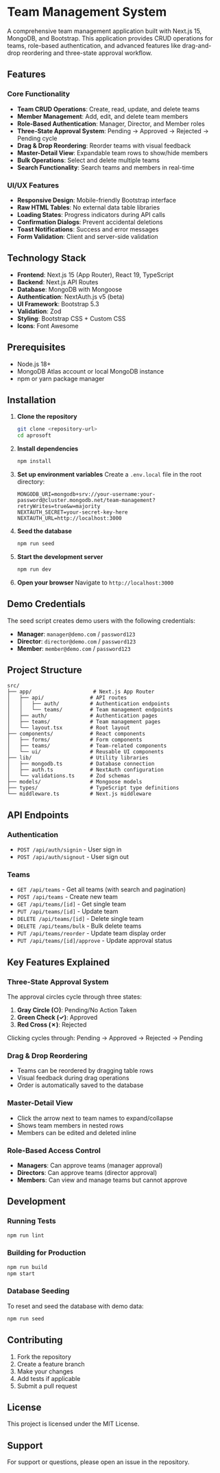 # Team Management System

A comprehensive team management application built with Next.js 15, MongoDB, and Bootstrap. This application provides CRUD operations for teams, role-based authentication, and advanced features like drag-and-drop reordering and three-state approval workflow.

## Features

### Core Functionality

- **Team CRUD Operations**: Create, read, update, and delete teams
- **Member Management**: Add, edit, and delete team members
- **Role-Based Authentication**: Manager, Director, and Member roles
- **Three-State Approval System**: Pending → Approved → Rejected → Pending cycle
- **Drag & Drop Reordering**: Reorder teams with visual feedback
- **Master-Detail View**: Expandable team rows to show/hide members
- **Bulk Operations**: Select and delete multiple teams
- **Search Functionality**: Search teams and members in real-time

### UI/UX Features

- **Responsive Design**: Mobile-friendly Bootstrap interface
- **Raw HTML Tables**: No external data table libraries
- **Loading States**: Progress indicators during API calls
- **Confirmation Dialogs**: Prevent accidental deletions
- **Toast Notifications**: Success and error messages
- **Form Validation**: Client and server-side validation

## Technology Stack

- **Frontend**: Next.js 15 (App Router), React 19, TypeScript
- **Backend**: Next.js API Routes
- **Database**: MongoDB with Mongoose
- **Authentication**: NextAuth.js v5 (beta)
- **UI Framework**: Bootstrap 5.3
- **Validation**: Zod
- **Styling**: Bootstrap CSS + Custom CSS
- **Icons**: Font Awesome

## Prerequisites

- Node.js 18+
- MongoDB Atlas account or local MongoDB instance
- npm or yarn package manager

## Installation

1. **Clone the repository**

   ```bash
   git clone <repository-url>
   cd aprosoft
   ```

2. **Install dependencies**

   ```bash
   npm install
   ```

3. **Set up environment variables**
   Create a `.env.local` file in the root directory:

   ```env
   MONGODB_URI=mongodb+srv://your-username:your-password@cluster.mongodb.net/team-management?retryWrites=true&w=majority
   NEXTAUTH_SECRET=your-secret-key-here
   NEXTAUTH_URL=http://localhost:3000
   ```

4. **Seed the database**

   ```bash
   npm run seed
   ```

5. **Start the development server**

   ```bash
   npm run dev
   ```

6. **Open your browser**
   Navigate to `http://localhost:3000`

## Demo Credentials

The seed script creates demo users with the following credentials:

- **Manager**: `manager@demo.com` / `password123`
- **Director**: `director@demo.com` / `password123`
- **Member**: `member@demo.com` / `password123`

## Project Structure

```
src/
├── app/                    # Next.js App Router
│   ├── api/               # API routes
│   │   ├── auth/          # Authentication endpoints
│   │   └── teams/         # Team management endpoints
│   ├── auth/              # Authentication pages
│   ├── teams/             # Team management pages
│   └── layout.tsx         # Root layout
├── components/            # React components
│   ├── forms/             # Form components
│   ├── teams/             # Team-related components
│   └── ui/                # Reusable UI components
├── lib/                   # Utility libraries
│   ├── mongodb.ts         # Database connection
│   ├── auth.ts            # NextAuth configuration
│   └── validations.ts     # Zod schemas
├── models/                # Mongoose models
├── types/                 # TypeScript type definitions
└── middleware.ts          # Next.js middleware
```

## API Endpoints

### Authentication

- `POST /api/auth/signin` - User sign in
- `POST /api/auth/signout` - User sign out

### Teams

- `GET /api/teams` - Get all teams (with search and pagination)
- `POST /api/teams` - Create new team
- `GET /api/teams/[id]` - Get single team
- `PUT /api/teams/[id]` - Update team
- `DELETE /api/teams/[id]` - Delete single team
- `DELETE /api/teams/bulk` - Bulk delete teams
- `PUT /api/teams/reorder` - Update team display order
- `PUT /api/teams/[id]/approve` - Update approval status

## Key Features Explained

### Three-State Approval System

The approval circles cycle through three states:

1. **Gray Circle (○)**: Pending/No Action Taken
2. **Green Check (✓)**: Approved
3. **Red Cross (✗)**: Rejected

Clicking cycles through: Pending → Approved → Rejected → Pending

### Drag & Drop Reordering

- Teams can be reordered by dragging table rows
- Visual feedback during drag operations
- Order is automatically saved to the database

### Master-Detail View

- Click the arrow next to team names to expand/collapse
- Shows team members in nested rows
- Members can be edited and deleted inline

### Role-Based Access Control

- **Managers**: Can approve teams (manager approval)
- **Directors**: Can approve teams (director approval)
- **Members**: Can view and manage teams but cannot approve

## Development

### Running Tests

```bash
npm run lint
```

### Building for Production

```bash
npm run build
npm start
```

### Database Seeding

To reset and seed the database with demo data:

```bash
npm run seed
```

## Contributing

1. Fork the repository
2. Create a feature branch
3. Make your changes
4. Add tests if applicable
5. Submit a pull request

## License

This project is licensed under the MIT License.

## Support

For support or questions, please open an issue in the repository.
